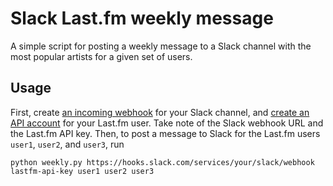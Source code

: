 # Slack Last.fm weekly message

A simple script for posting a weekly message to a Slack channel with the most popular artists for a given set of users.


## Usage

First, create [an incoming webhook](https://api.slack.com/legacy/custom-integrations/messaging/webhooks) for your Slack channel, and [create an API account](https://www.last.fm/api/account/create) for your Last.fm user. Take note of the Slack webhook URL and the Last.fm API key. Then, to post a message to Slack for the Last.fm users `user1`, `user2`, and `user3`, run

```
python weekly.py https://hooks.slack.com/services/your/slack/webhook lastfm-api-key user1 user2 user3
```